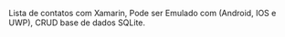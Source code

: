 Lista de contatos com Xamarin, Pode ser Emulado com (Android, IOS e UWP), CRUD base de dados SQLite.
